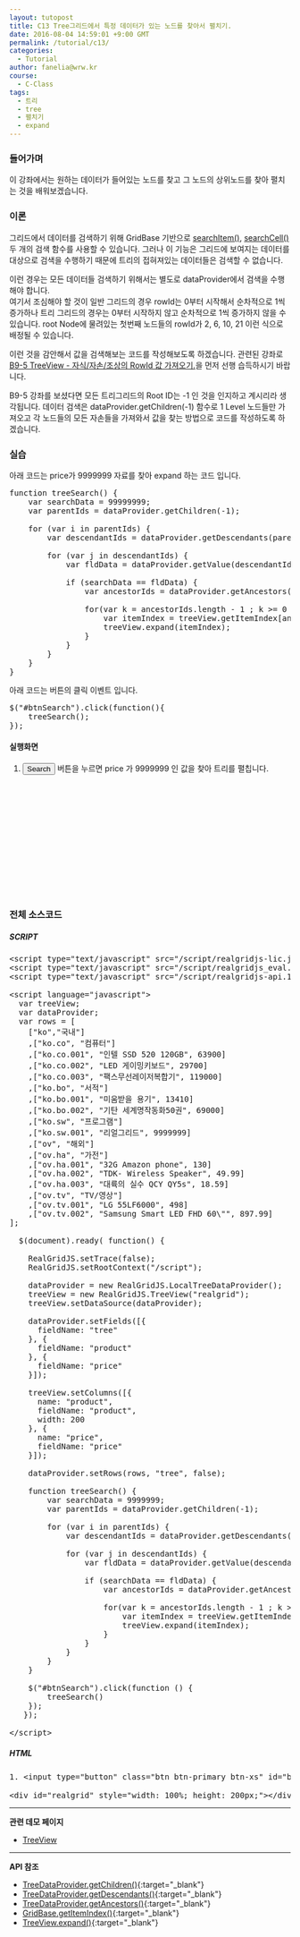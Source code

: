 ```yaml
---
layout: tutopost
title: C13 Tree그리드에서 특정 데이터가 있는 노드를 찾아서 펼치기.   
date: 2016-08-04 14:59:01 +9:00 GMT
permalink: /tutorial/c13/
categories:
  - Tutorial
author: fanelia@wrw.kr
course:
  - C-Class
tags: 
  - 트리
  - tree
  - 펼치기
  - expand
---
```


<script type="text/javascript" src="/script/realgridjs-lic.js"></script>
<script type="text/javascript" src="/script/realgridjs_eval.1.0.14.min.js"></script>
<script type="text/javascript" src="/script/realgridjs-api.1.0.14.js"></script>

<script language="javascript">
  var treeView;
  var dataProvider;
  var rows = [
    ["ko","국내"]
    ,["ko.co", "컴퓨터"]
    ,["ko.co.001", "인텔 SSD 520 120GB", 63900]
    ,["ko.co.002", "LED 게이밍키보드", 29700]
    ,["ko.co.003", "팩스무선레이저복합기", 119000]
    ,["ko.bo", "서적"]
    ,["ko.bo.001", "미움받을 용기", 13410]
    ,["ko.bo.002", "기탄 세계명작동화50권", 69000]
    ,["ko.sw", "프로그램"]
    ,["ko.sw.001", "리얼그리드", 9999999]    
    ,["ov", "해외"]
    ,["ov.ha", "가전"]
    ,["ov.ha.001", "32G Amazon phone", 130]
    ,["ov.ha.002", "TDK- Wireless Speaker", 49.99]
    ,["ov.ha.003", "대륙의 실수 QCY QY5s", 18.59]
    ,["ov.tv", "TV/영상"]
    ,["ov.tv.001", "LG 55LF6000", 498]
    ,["ov.tv.002", "Samsung Smart LED FHD 60\"", 897.99]
];

  $(document).ready( function() {

    RealGridJS.setTrace(false);
    RealGridJS.setRootContext("/script");
    
    dataProvider = new RealGridJS.LocalTreeDataProvider();
    treeView = new RealGridJS.TreeView("realgrid");
    treeView.setDataSource(dataProvider);

    dataProvider.setFields([{
      fieldName: "tree"
    }, {
      fieldName: "product"
    }, {
      fieldName: "price"
    }]);

    treeView.setColumns([{
      name: "product",
      fieldName: "product",
      width: 200
    }, {
      name: "price",
      fieldName: "price"
    }]);

    dataProvider.setRows(rows, "tree", false);

    function treeSearch() {
        var searchData = 9999999;
        var parentIds = dataProvider.getChildren(-1);

        for (var i in parentIds) {
            var descendantIds = dataProvider.getDescendants(parentIds[i]);

            for (var j in descendantIds) {
                var fldData = dataProvider.getValue(descendantIds[j], 'price');

                if (searchData == fldData) {
                    var ancestorIds = dataProvider.getAncestors(descendantIds[j]);

                    for(var k = ancestorIds.length - 1 ; k >= 0 ; k--) {
                        var itemIndex = treeView.getItemIndex(ancestorIds[k]);
                        treeView.expand(itemIndex);
                    }
                }
            }
        }
    }

    $("#btnSearch").click(function () {
        treeSearch()
    });
   });    

</script>

### 들어가며

이 강좌에서는 원하는 데이터가 들어있는 노드를 찾고 그 노드의 상위노드를 찾아 펼치는 것을 배워보겠습니다.  

### 이론

그리드에서 데이터를 검색하기 위해 GridBase 기반으로 [searchItem()](/api/GridBase/searchItem/), [searchCell()](/api/GridBase/searchCell/) 두 개의 검색 함수를 사용할 수 있습니다. 그러나 이 기능은 그리드에 보여지는 데이터를 대상으로 검색을 수행하기 때문에 트리의 접혀져있는 데이터들은 검색할 수 없습니다.  

이런 경우는 모든 데이터들 검색하기 위해서는 별도로 dataProvider에서 검색을 수행해야 합니다.  
여기서 조심해야 할 것이 일반 그리드의 경우 rowId는 0부터 시작해서 순차적으로 1씩 증가하나 트리 그리드의 경우는 0부터 시작하지 않고
순차적으로 1씩 증가하지 않을 수 있습니다. root Node에 물려있는 첫번째 노드들의 rowId가 2, 6, 10, 21 이런 식으로 배정될 수 있습니다.  

이런 것을 감안해서 값을 검색해보는 코드를 작성해보도록 하겠습니다.
관련된 강좌로 [B9-5 TreeView - 자식/자손/조상의 RowId 값 가져오기.](/tutorial/b9-5/)을 먼저 선행 습득하시기 바랍니다.

B9-5 강좌를 보셨다면 모든 트리그리드의 Root ID는 -1 인 것을 인지하고 계시리라 생각됩니다. 데이터 검색은 dataProvider.getChildren(-1) 함수로 1 Level 노드들만 가져오고 각 노드들의 모든 자손들을 가져와서 값을 찾는 방법으로 코드를 작성하도록 하겠습니다.


### 실습

아래 코드는 price가 9999999 자료를 찾아 expand 하는 코드 입니다.

<pre class="prettyprint">
function treeSearch() {
    var searchData = 99999999;
    var parentIds = dataProvider.getChildren(-1);

    for (var i in parentIds) {
        var descendantIds = dataProvider.getDescendants(parentIds[i]);

        for (var j in descendantIds) {
            var fldData = dataProvider.getValue(descendantIds[i], 'price');

            if (searchData == fldData) {
                var ancestorIds = dataProvider.getAncestors(descendantIds[i]);

                for(var k = ancestorIds.length - 1 ; k >= 0 ; k--) {
                    var itemIndex = treeView.getItemIndex[ancestorIds[k]];
                    treeView.expand(itemIndex);
                }  
            }
        }
    }
}
</pre>
 
아래 코드는 버튼의 클릭 이벤트 입니다.

<pre class="prettyprint">
$("#btnSearch").click(function(){
    treeSearch();
});
</pre>


#### 실행화면
1. <input type="button" class="btn btn-primary btn-xs" id="btnSearch" value="Search" /> 버튼을 누르면 price 가 9999999 인 값을 찾아 트리를 펼칩니다.

<div id="realgrid" style="width: 100%; height: 200px;"></div>

### 전체 소스코드

##### SCRIPT    
<pre class="prettyprint full-source-script">
&lt;script type=&quot;text/javascript&quot; src=&quot;/script/realgridjs-lic.js&quot;&gt;&lt;/script&gt;
&lt;script type=&quot;text/javascript&quot; src=&quot;/script/realgridjs_eval.1.0.14.min.js&quot;&gt;&lt;/script&gt;
&lt;script type=&quot;text/javascript&quot; src=&quot;/script/realgridjs-api.1.0.14.js&quot;&gt;&lt;/script&gt;

&lt;script language=&quot;javascript&quot;&gt;
  var treeView;
  var dataProvider;
  var rows = [
    [&quot;ko&quot;,&quot;&#xad6d;&#xb0b4;&quot;]
    ,[&quot;ko.co&quot;, &quot;&#xcef4;&#xd4e8;&#xd130;&quot;]
    ,[&quot;ko.co.001&quot;, &quot;&#xc778;&#xd154; SSD 520 120GB&quot;, 63900]
    ,[&quot;ko.co.002&quot;, &quot;LED &#xac8c;&#xc774;&#xbc0d;&#xd0a4;&#xbcf4;&#xb4dc;&quot;, 29700]
    ,[&quot;ko.co.003&quot;, &quot;&#xd329;&#xc2a4;&#xbb34;&#xc120;&#xb808;&#xc774;&#xc800;&#xbcf5;&#xd569;&#xae30;&quot;, 119000]
    ,[&quot;ko.bo&quot;, &quot;&#xc11c;&#xc801;&quot;]
    ,[&quot;ko.bo.001&quot;, &quot;&#xbbf8;&#xc6c0;&#xbc1b;&#xc744; &#xc6a9;&#xae30;&quot;, 13410]
    ,[&quot;ko.bo.002&quot;, &quot;&#xae30;&#xd0c4; &#xc138;&#xacc4;&#xba85;&#xc791;&#xb3d9;&#xd654;50&#xad8c;&quot;, 69000]
    ,[&quot;ko.sw&quot;, &quot;&#xd504;&#xb85c;&#xadf8;&#xb7a8;&quot;]
    ,[&quot;ko.sw.001&quot;, &quot;&#xb9ac;&#xc5bc;&#xadf8;&#xb9ac;&#xb4dc;&quot;, 9999999]    
    ,[&quot;ov&quot;, &quot;&#xd574;&#xc678;&quot;]
    ,[&quot;ov.ha&quot;, &quot;&#xac00;&#xc804;&quot;]
    ,[&quot;ov.ha.001&quot;, &quot;32G Amazon phone&quot;, 130]
    ,[&quot;ov.ha.002&quot;, &quot;TDK- Wireless Speaker&quot;, 49.99]
    ,[&quot;ov.ha.003&quot;, &quot;&#xb300;&#xb959;&#xc758; &#xc2e4;&#xc218; QCY QY5s&quot;, 18.59]
    ,[&quot;ov.tv&quot;, &quot;TV/&#xc601;&#xc0c1;&quot;]
    ,[&quot;ov.tv.001&quot;, &quot;LG 55LF6000&quot;, 498]
    ,[&quot;ov.tv.002&quot;, &quot;Samsung Smart LED FHD 60\&quot;&quot;, 897.99]
];

  $(document).ready( function() {

    RealGridJS.setTrace(false);
    RealGridJS.setRootContext(&quot;/script&quot;);
    
    dataProvider = new RealGridJS.LocalTreeDataProvider();
    treeView = new RealGridJS.TreeView(&quot;realgrid&quot;);
    treeView.setDataSource(dataProvider);

    dataProvider.setFields([{
      fieldName: &quot;tree&quot;
    }, {
      fieldName: &quot;product&quot;
    }, {
      fieldName: &quot;price&quot;
    }]);

    treeView.setColumns([{
      name: &quot;product&quot;,
      fieldName: &quot;product&quot;,
      width: 200
    }, {
      name: &quot;price&quot;,
      fieldName: &quot;price&quot;
    }]);

    dataProvider.setRows(rows, &quot;tree&quot;, false);

    function treeSearch() {
        var searchData = 9999999;
        var parentIds = dataProvider.getChildren(-1);

        for (var i in parentIds) {
            var descendantIds = dataProvider.getDescendants(parentIds[i]);

            for (var j in descendantIds) {
                var fldData = dataProvider.getValue(descendantIds[j], &#039;price&#039;);

                if (searchData == fldData) {
                    var ancestorIds = dataProvider.getAncestors(descendantIds[j]);

                    for(var k = ancestorIds.length - 1 ; k &gt;= 0 ; k--) {
                        var itemIndex = treeView.getItemIndex(ancestorIds[k]);
                        treeView.expand(itemIndex);
                    }
                }
            }
        }
    }

    $(&quot;#btnSearch&quot;).click(function () {
        treeSearch()
    });
   });    

&lt;/script&gt;
</pre>

##### HTML
<pre class="prettyprint full-source-html">
1. &lt;input type=&quot;button&quot; class=&quot;btn btn-primary btn-xs&quot; id=&quot;btnSearch&quot; value=&quot;Search&quot; /&gt; &#xbc84;&#xd2bc;&#xc744; &#xb204;&#xb974;&#xba74; price &#xac00; 9999999 &#xc778; &#xac12;&#xc744; &#xcc3e;&#xc544; &#xd2b8;&#xb9ac;&#xb97c; &#xd3bc;&#xce69;&#xb2c8;&#xb2e4;.

&lt;div id="realgrid" style="width: 100%; height: 200px;"&gt;&lt;/div&gt;
</pre>


---
**관련 데모 페이지**

* [TreeView](http://demo.realgrid.com/Tree/TreeDataModel)

---
**API 참조**

* [TreeDataProvider.getChildren()](/api/TreeDataProvider/getChildren/){:target="_blank"}
* [TreeDataProvider.getDescendants()](/api/TreeDataProvider/getDescendants/){:target="_blank"}
* [TreeDataProvider.getAncestors()](/api/TreeDataProvider/getAncestors/){:target="_blank"}
* [GridBase.getItemIndex()](/api/GridBase/getItemIndex/){:target="_blank"}
* [TreeView.expand()](/api/TreeView/expand/){:target="_blank"}
